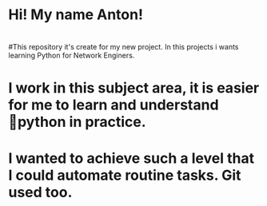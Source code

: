 ###
# Hi! My name Anton! 
#
#This repository it's create for my new project. In this projects i wants learning Python for Network Enginers.
# I work in this subject area, it is easier for me to learn and understand python in practice. 
# I wanted to achieve such a level that I could automate routine tasks. Git used too.
#
#
#
#
#
#
#
#
#
#
#
#
#
#
#
#
#
#
#
#
#
#
#
